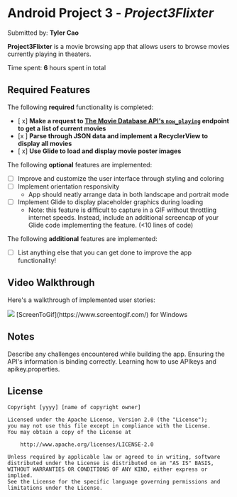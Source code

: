 # Android Project 3 - *Project3Flixter*

Submitted by: **Tyler Cao**

**Project3Flixter** is a movie browsing app that allows users to browse movies currently playing in theaters.

Time spent: **6** hours spent in total

## Required Features

The following **required** functionality is completed:

- [ x] **Make a request to [The Movie Database API's `now_playing`](https://developers.themoviedb.org/3/movies/get-now-playing) endpoint to get a list of current movies**
- [x ] **Parse through JSON data and implement a RecyclerView to display all movies**
- [ x] **Use Glide to load and display movie poster images**

The following **optional** features are implemented:

- [ ] Improve and customize the user interface through styling and coloring
- [ ] Implement orientation responsivity
  - App should neatly arrange data in both landscape and portrait mode
- [ ] Implement Glide to display placeholder graphics during loading
  - Note: this feature is difficult to capture in a GIF without throttling internet speeds.  Instead, include an additional screencap of your Glide code implementing the feature.  (<10 lines of code)

The following **additional** features are implemented:

- [ ] List anything else that you can get done to improve the app functionality!

## Video Walkthrough
Here's a walkthrough of implemented user stories:

<img src="http://i.imgur.com/IsxPGUu.gif" />
[ScreenToGif](https://www.screentogif.com/) for Windows

## Notes

Describe any challenges encountered while building the app.
Ensuring the API's information is binding correctly. Learning how to use APIkeys and apikey.properties.
## License

    Copyright [yyyy] [name of copyright owner]

    Licensed under the Apache License, Version 2.0 (the "License");
    you may not use this file except in compliance with the License.
    You may obtain a copy of the License at

        http://www.apache.org/licenses/LICENSE-2.0

    Unless required by applicable law or agreed to in writing, software
    distributed under the License is distributed on an "AS IS" BASIS,
    WITHOUT WARRANTIES OR CONDITIONS OF ANY KIND, either express or implied.
    See the License for the specific language governing permissions and
    limitations under the License.
